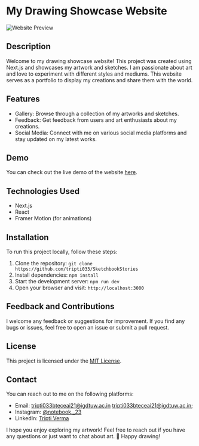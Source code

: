 # My Drawing Showcase Website

![Website Preview](![image](https://github.com/tripti033/SketchbookStories/assets/107789391/ec61b44a-6749-4f13-89ad-a21ead28d561)
)

## Description

Welcome to my drawing showcase website! This project was created using Next.js and showcases my artwork and sketches. I am passionate about art and love to experiment with different styles and mediums. This website serves as a portfolio to display my creations and share them with the world.

## Features

- Gallery: Browse through a collection of my artworks and sketches.
- Feedback: Get feedback from users and art enthusiasts about my creations.
- Social Media: Connect with me on various social media platforms and stay updated on my latest works.

## Demo

You can check out the live demo of the website [here](https://sketchbookstories.on.fleek.co/).

## Technologies Used

- Next.js
- React
- Framer Motion (for animations)

## Installation

To run this project locally, follow these steps:

1. Clone the repository: `git clone https://github.com/tripti033/SketchbookStories`
2. Install dependencies: `npm install`
3. Start the development server: `npm run dev`
4. Open your browser and visit: `http://localhost:3000`

## Feedback and Contributions

I welcome any feedback or suggestions for improvement. If you find any bugs or issues, feel free to open an issue or submit a pull request.

## License

This project is licensed under the [MIT License](link-to-your-license-file).

## Contact

You can reach out to me on the following platforms:

- Email: tripti033bteceai21@igdtuw.ac.in <tripti033bteceai21@igdtuw.ac.in>;
- Instagram: [@notebook._23](https://www.instagram.com/notebook._23/)
- LinkedIn: [Tripti Verma](https://www.linkedin.com/in/tripti-verma-68050122b)

I hope you enjoy exploring my artwork! Feel free to reach out if you have any questions or just want to chat about art. 🎨 Happy drawing!

